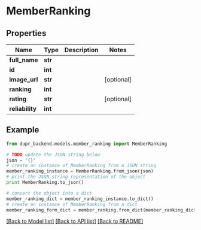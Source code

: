 # MemberRanking


## Properties
Name | Type | Description | Notes
------------ | ------------- | ------------- | -------------
**full_name** | **str** |  | 
**id** | **int** |  | 
**image_url** | **str** |  | [optional] 
**ranking** | **int** |  | 
**rating** | **str** |  | [optional] 
**reliability** | **int** |  | 

## Example

```python
from dupr_backend.models.member_ranking import MemberRanking

# TODO update the JSON string below
json = "{}"
# create an instance of MemberRanking from a JSON string
member_ranking_instance = MemberRanking.from_json(json)
# print the JSON string representation of the object
print MemberRanking.to_json()

# convert the object into a dict
member_ranking_dict = member_ranking_instance.to_dict()
# create an instance of MemberRanking from a dict
member_ranking_form_dict = member_ranking.from_dict(member_ranking_dict)
```
[[Back to Model list]](../README.md#documentation-for-models) [[Back to API list]](../README.md#documentation-for-api-endpoints) [[Back to README]](../README.md)


